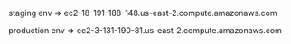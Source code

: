 staging env => ec2-18-191-188-148.us-east-2.compute.amazonaws.com

production env => ec2-3-131-190-81.us-east-2.compute.amazonaws.com
